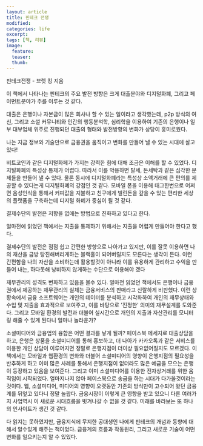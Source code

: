 ```yaml
---
layout: article
title: 핀테크 전쟁
modified:
categories: life
excerpt:
tags: [책, 리뷰]
image:
  feature:
  teaser:
  thumb:
---
```



핀테크전쟁 - 브렛 킹 지음

이 책에서 나타나는 핀테크의 주요 발전 방향은 크게 대출분야와 디지털화폐, 그리고 페이먼트분야가 주를 이루는 것 같다.



대출은 은행이나 자본금이 많은 회사나 할 수 있는 일이라고 생각했는데, p2p 방식의 여신, 그리고 소셜 커뮤니티와 인간의 행동분석학, 심리학을 이용하여 기존의 은행이나 일부 대부업체 위주로 진행되던 대출의 형태와 발전방향의 변화가 상당이 흥미로웠다. 

나는 지금 정보와 기술만으로 금융권을 움직이고 변화를 만들어 낼 수 있는 시대에 살고있다!






비트코인과 같은 디지털화페가 가지는 강력한 힘에 대해 조금은 이해를 할 수 있었다. 
디지털화폐의 특성상 통제가 어렵다. 
따라서 이를 악용하면 탈세, 돈세탁과 같은 심각한 문제들을 만들어 낼 수 있다. 
물론 동시에 디지털화폐라는 특성상 소액거래에 큰 편의를 제공할 수 있다는게 디지털화폐의 강점인 것 같다. 
모바일 폰을 이용해 태그한번으로 어쩌면 음성인식을 통해서 커피값을 지불하고 친구에게 빌린돈을 갚을 수 있는 편리한 세상의 플랫폼을 구축하는데 디지털 화폐가 중심이 될 것 같다.






결제수단의 발전은 저항을 없애는 방법으로 진화하고 있다고 한다. 

얼마전에 읽었던 책에서는 지출을 통제하기 위해서는 지출을 어렵게 만들어야 한다고 했다.

결제수단의 발전은 점점 쉽고 간편한 방향으로 나아가고 있지만, 
이를 잘못 이용하면 나의 재산을 금방 탕진해버리게하는 블랙홀이 되어버릴지도 모른다는 생각이 든다.
이런 간편함을 나의 자산을 소비하는데 활용할것이 아니라 이를 유용하게 관리하고 수익을 만들어 내는, 하다못해 낭비하지 않게하는 수단으로 이용해야 겠다


재무관리의 성격도 변화하고 있음을 볼수 있다. 얼마전 읽었던 책에서도 은행이나 금융권에서 제공하는 재무관리의 실체는 금융서비스의 판매라고 신랄하게 비판했다. 이런 상황속에서 금융 소프트웨어는 개인의 데이터를 분석하고 시각화하여 개인의 재무상태와 수입 및 지출을 효과적으로 보여주고, 이를 바탕으로 '진정한' 의미의 재무설계를 도와준다.
그리고 모바일 환경의 발전과 더불어 실시간으로 개인의 지출과 자산관리를 모니터링 해줄 수 있게 된다니 얼마나 놀라운가?



소셜미디어와 금융업의 융합은 어떤 결과를 낳게 될까? 
페이스북 메세지로 대출상담을 하고, 은행은 상품을 소셜미디어를 통해 홍보하고, 더 나아가 카카오톡과 같은 서비스를 이용한 개인 상담이 이루어지면 정말로 은행지점이 더이상 필요없어질지도 모르겠다. 이 책에서는 모바일과 웹환경의 변화와 더불어 소셜미디어의 영향이 은행지점의 필요성을 반추하게 하고 이미 많은 사례를 통해서 은행지점이 없더라도 많은 예금을 모으는 은행이 등장하고 있음을 보여준다.
그리고 이미 소셜미디어를 이용한 전자상거래를 위한 움직임이 시작되었다.
 얼마지나지 않아 페이스북으로 송금을 하는 시대가 다가올것이라는 것이다. 웹, 소셜미디어, 미디어의 영향이 오랫동안 기존의 방식만이 고수되어 왔던 금융계를 뒤엎고 있다니 정말 놀랍다. 금융시장이 이렇게 큰 영향을 받고 있으니 다른 여러가지 사업역시 이 새로운 시대흐름을 빗겨나갈 수 없을 것 같다. 미래를 바라보는 또 하나의 인사이트가 생긴 것 같다.
 

다 읽지는 못하였지만, 금융지식에 무지한 공대생인 나에게 핀테크의 개념과 동향에 대해서 알수있게 해주는 책이었다. 금융계의 흐름과 작동원리, 그리고 새로운 기술이 어떤 변화를 일으키는지 알 수 있었다.
